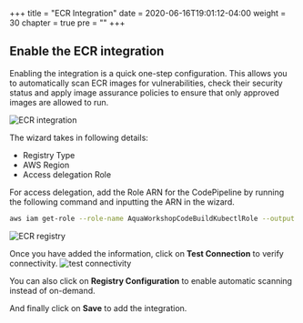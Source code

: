 +++
title = "ECR Integration"
date = 2020-06-16T19:01:12-04:00
weight = 30
chapter = true
pre = "<b></b>"
+++


## Enable the ECR integration
Enabling the integration is a quick one-step configuration. This allows you to automatically scan ECR images for vulnerabilities, check their security status and apply image assurance policies to ensure that only approved images are allowed to run.

![ECR integration](/images/ecr-scanning/add-ecr-int.png)

The wizard takes in following details:
* Registry Type
* AWS Region
* Access delegation Role

For access delegation, add the Role ARN for the CodePipeline by running the following command and inputting the ARN in the wizard. 
```bash
aws iam get-role --role-name AquaWorkshopCodeBuildKubectlRole --output text --query 'Role.Arn'
```
![ECR registry](/images/ecr-scanning/register-ecr.png)

Once you have added the information, click on **Test Connection** to verify connectivity. 
![test connectivity](/images/ecr-scanning/test-connection.png)

You can also click on **Registry Configuration** to enable automatic scanning instead of on-demand.

And finally click on **Save** to add the integration.